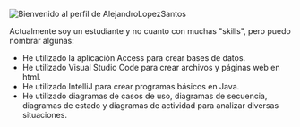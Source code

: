 ![Bienvenido al perfil de AlejandroLopezSantos](https://github.com/AlejandroLopezSantos/AlejandroLopezSantos/assets/145559017/0c719a01-03b0-427e-8bb9-8ae18ecfad99)

<!--
**AlejandroLopezSantos/AlejandroLopezSantos** is a ✨ _special_ ✨ repository because its `README.md` (this file) appears on your GitHub profile.

Here are some ideas to get you started:

- 🔭 I’m currently working on ...
- 🌱 I’m currently learning ...
- 👯 I’m looking to collaborate on ...
- 🤔 I’m looking for help with ...
- 💬 Ask me about ...
- 📫 How to reach me: ...
- 😄 Pronouns: ...
- ⚡ Fun fact: ...
-->

Actualmente soy un estudiante y no cuanto con muchas "skills", pero puedo nombrar algunas:

- He utilizado la aplicación Access para crear bases de datos.
- He utilizado Visual Studio Code para crear archivos y páginas web en html.
- He utilizado IntelliJ para crear programas básicos en Java.
- He utilizado diagramas de casos de uso, diagramas de secuencia, diagramas de estado y diagramas de actividad para analizar diversas situaciones.
